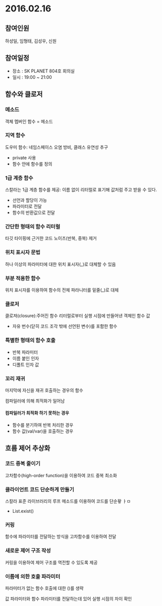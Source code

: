 # 2016.02.16

## 참여인원
하성일, 임형태, 김성우, 신원

## 참여일정
* 장소 : SK PLANET 804호 회의실
* 일시 : 19:00 ~ 21:00

## 함수와 클로저

### 메소드
객체 멥버인 함수 = 메소드

### 지역 함수
도우미 함수: 네임스페이스 오염 방비, 클래스 유연성 추구
- private 사용
- 함수 안에 함수를 정의

### 1급 계층 함수
스칼라는 1급 계층 함수를 제공: 이름 없이 리터럴로 표기해 값처럼 주고 받을 수 있다.
- 선언과 할당이 가능
- 파라미터로 전달
- 함수의 반환값으로 전달 

### 간단한 형태의 함수 리터럴
타깃 타이핑에 근거한 코드 노이즈(반복, 중복) 제거

### 위치 표시자 문법
하나 이상의 파라미터에 대한 위치 표시자(_)로 대체할 수 있음

### 부분 적용한 함수
위치 표시자를 이용하여 함수의 전체 파라니터를 밑줄(_)로 대체

### 클로저
클로져(closure):주어진 함수 리터럴로부터 실행 시점에 만들어낸 객체인 함수 값
- 자유 번수(닫히 코드 조각 밖에 선언된 변수)를 포함한 함수

### 특별한 형태의 함수 호출
- 반복 파라미터
- 이름 붙인 인자
- 디폴트 인자 값

### 꼬리 재귀
마지막에 자신을 재귀 호출하는 경우의 함수

컴파일러에 의해 최적화가 일어남

#### 컴파일러가 최적화 하기 못하는 경우
- 함수를 분기하여 반복 처리한 경우
- 함수 값(val/var)을 호출하는 경우

## 흐름 제어 추상화

### 코드 중복 줄이기
고차함수(high-order function)을 이용하여 코드 중복 최소화

### 클라이언트 코드 단순하게 만들기
스칼라 표준 라이브러리의 루프 메소드를 이용하여 코드를 단순홯 ㅏㅁ
- List.exist()

### 커링
함수에 파라미터를 전달하는 방식을 고차함수를 이용하여 전달

### 새로운 제어 구조 작성
커링을 이용하여 제어 구조를 역전할 수 있도록 제공

### 이름에 의한 호출 파라미터
파라미터가 없는 함수 호출에 대한 ()를 생략

값 파라미터와 함수 파라미터를 전달하는데 있어 실행 시점의 차이 확인
